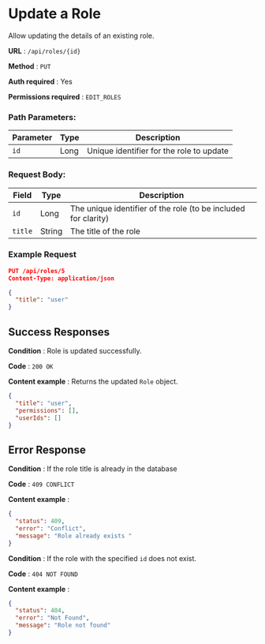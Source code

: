 # Update a Role

Allow updating the details of an existing role.

**URL** : `/api/roles/{id}`

**Method** : `PUT`

**Auth required** : Yes

**Permissions required** : `EDIT_ROLES`

### Path Parameters:

| Parameter | Type | Description                              |
| --------- | ---- | ---------------------------------------- |
| `id`      | Long | Unique identifier for the role to update |

### Request Body:

| Field   | Type   | Description                                                    |
| ------- | ------ | -------------------------------------------------------------- |
| `id`    | Long   | The unique identifier of the role (to be included for clarity) |
| `title` | String | The title of the role                                          |

### Example Request

```json
PUT /api/roles/5
Content-Type: application/json

{
  "title": "user"
}
```

## Success Responses

**Condition** : Role is updated successfully.

**Code** : `200 OK`

**Content example** : Returns the updated `Role` object.

```json
{
  "title": "user",
  "permissions": [],
  "userIds": []
}
```

## Error Response

**Condition** : If the role title is already in the database

**Code** : `409 CONFLICT`

**Content example** :

```json
{
  "status": 409,
  "error": "Conflict",
  "message": "Role already exists "
}
```

**Condition** : If the role with the specified `id` does not exist.

**Code** : `404 NOT FOUND`

**Content example** :

```json
{
  "status": 404,
  "error": "Not Found",
  "message": "Role not found"
}
```
